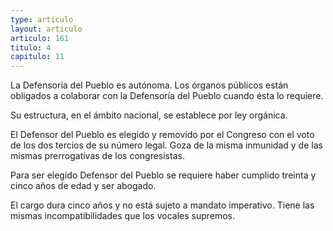 ```yaml
---
type: articulo
layout: articulo
articulo: 161
titulo: 4
capitulo: 11
---
```

La Defensoría del Pueblo es autónoma. Los órganos públicos están obligados a colaborar con la Defensoría del Pueblo cuando ésta lo requiere.

Su estructura, en el ámbito nacional, se establece por ley orgánica.

El Defensor del Pueblo es elegido y removido por el Congreso con el voto de los dos tercios de su número legal. Goza de la misma inmunidad y de las mismas prerrogativas de los congresistas.

Para ser elegido Defensor del Pueblo se requiere haber cumplido treinta y cinco años de edad y ser abogado.

El cargo dura cinco años y no está sujeto a mandato imperativo. Tiene las mismas incompatibilidades que los vocales supremos.